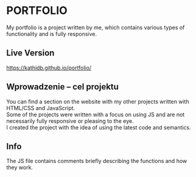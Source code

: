 # PORTFOLIO

My portfolio is a project written by me, which contains various types of functionality and is fully responsive.

## Live Version

https://kathidb.github.io/portfolio/

## Wprowadzenie – cel projektu

You can find a section on the website with my other projects written with HTML/CSS and JavaScript.
<br>
Some of the projects were written with a focus on using JS and are not necessarily fully responsive or pleasing to the eye.  
I created the project with the idea of using the latest code and semantics.

## Info

The JS file contains comments briefly describing the functions and how they work.
